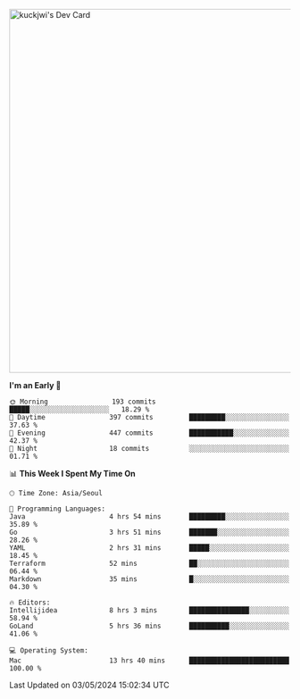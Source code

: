 <a href="https://app.daily.dev/kuckhwancho"><img src="https://api.daily.dev/devcards/v2/efef39c8028947428b3c0b486b9cd9b6.png?r=iz2&type=wide" width="652" alt="kuckjwi's Dev Card"/></a>

<!--START_SECTION:waka-->
**I'm an Early 🐤** 

```text
🌞 Morning                193 commits         █████░░░░░░░░░░░░░░░░░░░░   18.29 % 
🌆 Daytime                397 commits         █████████░░░░░░░░░░░░░░░░   37.63 % 
🌃 Evening                447 commits         ███████████░░░░░░░░░░░░░░   42.37 % 
🌙 Night                  18 commits          ░░░░░░░░░░░░░░░░░░░░░░░░░   01.71 % 
```


📊 **This Week I Spent My Time On** 

```text
🕑︎ Time Zone: Asia/Seoul

💬 Programming Languages: 
Java                     4 hrs 54 mins       █████████░░░░░░░░░░░░░░░░   35.89 % 
Go                       3 hrs 51 mins       ███████░░░░░░░░░░░░░░░░░░   28.26 % 
YAML                     2 hrs 31 mins       █████░░░░░░░░░░░░░░░░░░░░   18.45 % 
Terraform                52 mins             ██░░░░░░░░░░░░░░░░░░░░░░░   06.44 % 
Markdown                 35 mins             █░░░░░░░░░░░░░░░░░░░░░░░░   04.30 % 

🔥 Editors: 
Intellijidea             8 hrs 3 mins        ███████████████░░░░░░░░░░   58.94 % 
GoLand                   5 hrs 36 mins       ██████████░░░░░░░░░░░░░░░   41.06 % 

💻 Operating System: 
Mac                      13 hrs 40 mins      █████████████████████████   100.00 % 
```


 Last Updated on 03/05/2024 15:02:34 UTC
<!--END_SECTION:waka-->
